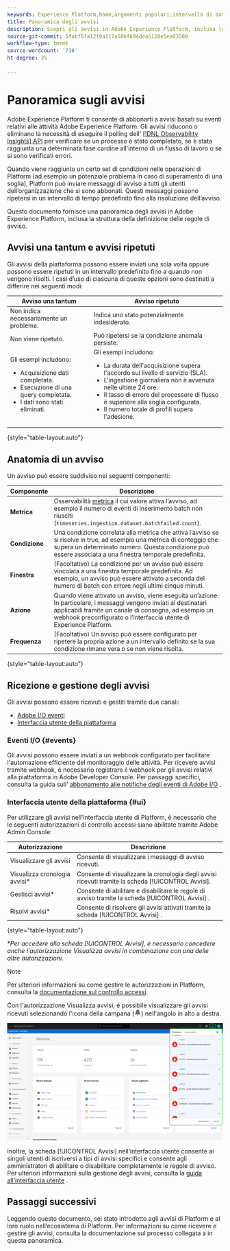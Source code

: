 ```yaml
---
keywords: Experience Platform;home;argomenti popolari;intervallo di date
title: Panoramica degli avvisi
description: Scopri gli avvisi in Adobe Experience Platform, inclusa la struttura della definizione delle regole di avviso.
source-git-commit: 5fabf5fa12f0a117a50bf694dea5118e5ea03500
workflow-type: tm+mt
source-wordcount: '718'
ht-degree: 3%

---
```



# Panoramica sugli avvisi

Adobe Experience Platform ti consente di abbonarti a avvisi basati su eventi relativi alle attività Adobe Experience Platform. Gli avvisi riducono o eliminano la necessità di eseguire il polling dell&#39; [[!DNL Observability Insights] API](../api/overview.md) per verificare se un processo è stato completato, se è stata raggiunta una determinata fase cardine all&#39;interno di un flusso di lavoro o se si sono verificati errori.

Quando viene raggiunto un certo set di condizioni nelle operazioni di Platform (ad esempio un potenziale problema in caso di superamento di una soglia), Platform può inviare messaggi di avviso a tutti gli utenti dell’organizzazione che si sono abbonati. Questi messaggi possono ripetersi in un intervallo di tempo predefinito fino alla risoluzione dell’avviso.

Questo documento fornisce una panoramica degli avvisi in Adobe Experience Platform, inclusa la struttura della definizione delle regole di avviso.

## Avvisi una tantum e avvisi ripetuti

Gli avvisi della piattaforma possono essere inviati una sola volta oppure possono essere ripetuti in un intervallo predefinito fino a quando non vengono risolti. I casi d’uso di ciascuna di queste opzioni sono destinati a differire nei seguenti modi:

| Avviso una tantum | Avviso ripetuto |
| --- | --- |
| Non indica necessariamente un problema. | Indica uno stato potenzialmente indesiderato. |
| Non viene ripetuto. | Può ripetersi se la condizione anomala persiste. |
| Gli esempi includono:<ul><li>Acquisizione dati completata.</li><li>Esecuzione di una query completata.</li><li>I dati sono stati eliminati.</li></ul> | Gli esempi includono:<ul><li>La durata dell&#39;acquisizione supera l&#39;accordo sul livello di servizio (SLA).</li><li>L&#39;ingestione giornaliera non è avvenuta nelle ultime 24 ore.</li><li>Il tasso di errore del processore di flusso è superiore alla soglia configurata.</li><li>Il numero totale di profili supera l&#39;adesione.</li></ul> |

{style=&quot;table-layout:auto&quot;}

## Anatomia di un avviso

Un avviso può essere suddiviso nei seguenti componenti:

| Componente | Descrizione |
| --- | --- |
| **Metrica** | Osservabilità [metrica](../api/metrics.md#available-metrics) il cui valore attiva l’avviso, ad esempio il numero di eventi di inserimento batch non riusciti (`timeseries.ingestion.dataset.batchfailed.count`). |
| **Condizione** | Una condizione correlata alla metrica che attiva l’avviso se si risolve in true, ad esempio una metrica di conteggio che supera un determinato numero. Questa condizione può essere associata a una finestra temporale predefinita. |
| **Finestra** | (Facoltativo) La condizione per un avviso può essere vincolata a una finestra temporale predefinita. Ad esempio, un avviso può essere attivato a seconda del numero di batch con errore negli ultimi cinque minuti. |
| **Azione** | Quando viene attivato un avviso, viene eseguita un’azione. In particolare, i messaggi vengono inviati ai destinatari applicabili tramite un canale di consegna, ad esempio un webhook preconfigurato o l’interfaccia utente di Experience Platform. |
| **Frequenza** | (Facoltativo) Un avviso può essere configurato per ripetere la propria azione a un intervallo definito se la sua condizione rimane vera o se non viene risolta. |

{style=&quot;table-layout:auto&quot;}

## Ricezione e gestione degli avvisi

Gli avvisi possono essere ricevuti e gestiti tramite due canali:

* [Adobe I/O eventi](#events)
* [Interfaccia utente della piattaforma](#ui)

### Eventi I/O {#events}

Gli avvisi possono essere inviati a un webhook configurato per facilitare l&#39;automazione efficiente del monitoraggio delle attività. Per ricevere avvisi tramite webhook, è necessario registrare il webhook per gli avvisi relativi alla piattaforma in Adobe Developer Console. Per passaggi specifici, consulta la guida sull’ [abbonamento alle notifiche degli eventi di Adobe I/O](./subscribe.md) .

### Interfaccia utente della piattaforma {#ui}

Per utilizzare gli avvisi nell’interfaccia utente di Platform, è necessario che le seguenti autorizzazioni di controllo accessi siano abilitate tramite Adobe Admin Console:

| Autorizzazione | Descrizione |
| --- | --- |
| Visualizzare gli avvisi | Consente di visualizzare i messaggi di avviso ricevuti. |
| Visualizza cronologia avvisi* | Consente di visualizzare la cronologia degli avvisi ricevuti tramite la scheda [!UICONTROL Avvisi]. |
| Gestisci avvisi* | Consente di abilitare e disabilitare le regole di avviso tramite la scheda [!UICONTROL Avvisi] . |
| Risolvi avvisi* | Consente di risolvere gli avvisi attivati tramite la scheda [!UICONTROL Avvisi] . |

{style=&quot;table-layout:auto&quot;}

**Per accedere alla scheda [!UICONTROL Avvisi], è necessario concedere anche l&#39;autorizzazione Visualizza avvisi in combinazione con una delle altre autorizzazioni.*

>[!NOTE]
>
>Per ulteriori informazioni su come gestire le autorizzazioni in Platform, consulta la [documentazione sul controllo accessi](../../access-control/ui/overview.md).

Con l&#39;autorizzazione Visualizza avvisi, è possibile visualizzare gli avvisi ricevuti selezionando l&#39;icona della campana (![Icona campana](../images/alerts/overview/icon.png)) nell&#39;angolo in alto a destra.

![](../images/alerts/overview/ui.png)

Inoltre, la scheda [!UICONTROL Avvisi] nell’interfaccia utente consente ai singoli utenti di iscriversi a tipi di avvisi specifici e consente agli amministratori di abilitare o disabilitare completamente le regole di avviso. Per ulteriori informazioni sulla gestione degli avvisi, consulta la [guida all’interfaccia utente](./ui.md) .

## Passaggi successivi

Leggendo questo documento, sei stato introdotto agli avvisi di Platform e al loro ruolo nell’ecosistema di Platform. Per informazioni su come ricevere e gestire gli avvisi, consulta la documentazione sul processo collegata a in questa panoramica.